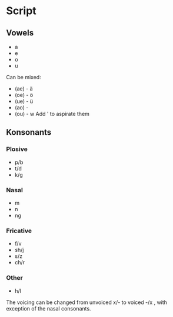 # Script
## Vowels
 - a
 - e
 - o
 - u

Can be mixed:
 - (ae) - ä
 - (oe) - ö
 - (ue) - ü
 - (ao) -
 - (ou) - w
Add ' to aspirate them
## Konsonants
### Plosive
 - p/b
 - t/d
 - k/g
### Nasal
 - m
 - n
 - ng
### Fricative
 - f/v
 - sh/j
 - s/z
 - ch/r
### Other
 - h/l

The voicing can be changed from unvoiced x/- to voiced -/x , with exception of the nasal consonants.
